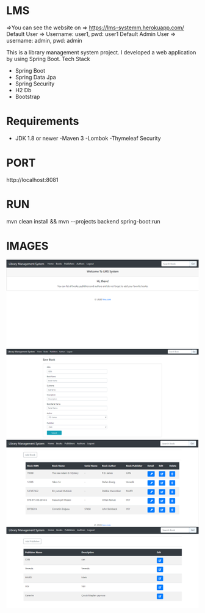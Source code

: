 # LMS
=>You can see the website on  => https://lms-systemm.herokuapp.com/
  Default User => Username: user1, pwd: user1
  Default Admin User => username: admin, pwd: admin

This is a library management system project. I developed a web application by using Spring Boot.
Tech Stack
  - Spring Boot
  - Spring Data Jpa
  - Spring Security
  - H2 Db
  - Bootstrap

# Requirements
  - JDK 1.8 or newer
    -Maven 3
    -Lombok
    -Thymeleaf Security

# PORT
http://localhost:8081
# RUN
 mvn clean install && mvn --projects backend spring-boot:run


# IMAGES
<img widtg="180" src="https://github.com/nbaybara/LMS-Spring/blob/master/images/Screenshot_22.png">
<img src="https://github.com/nbaybara/LMS-Spring/blob/master/images/Screenshot_25.png">
<img src="https://github.com/nbaybara/LMS-Spring/blob/master/images/Screenshot_23.png">
<img src="https://github.com/nbaybara/LMS-Spring/blob/master/images/Screenshot_24.png">

